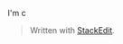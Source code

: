 I'm c


> Written with [StackEdit](https://stackedit.io/).
<!--stackedit_data:
eyJoaXN0b3J5IjpbNTE0NzE4ODk0LDczMDk5ODExNl19
-->